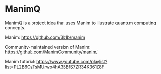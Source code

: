 # ManimQ

ManimQ is a project idea that uses Manim to illustrate quantum computing concepts.

Manim:
https://github.com/3b1b/manim

Community-maintained version of Manim:
https://github.com/ManimCommunity/manim/

Manim tutorial:
https://www.youtube.com/playlist?list=PL2B6OzTsMUrwo4hA3BBfS7ZR34K361Z8F
